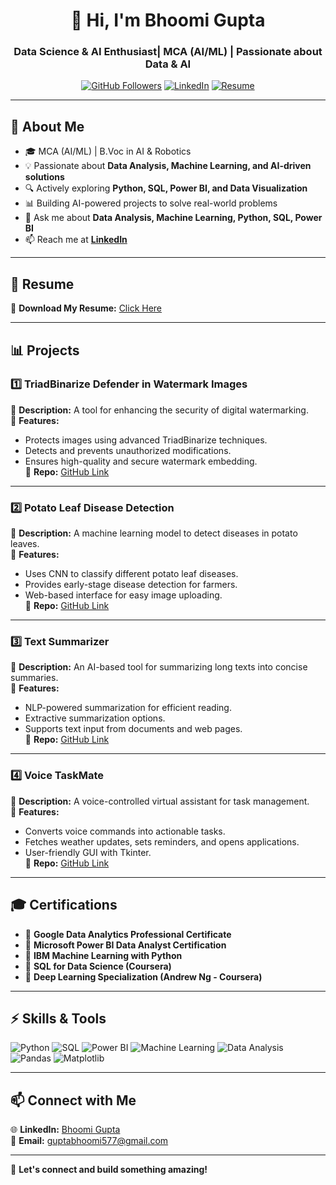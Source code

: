 <h1 align="center">👋 Hi, I'm Bhoomi Gupta</h1>
<h3 align="center">Data Science & AI Enthusiast| MCA (AI/ML) | Passionate about Data & AI</h3>

<p align="center">
  <a href="https://github.com/Bhoomigupta603"><img src="https://img.shields.io/github/followers/Bhoomigupta603?label=Followers&style=social" alt="GitHub Followers"></a>
  <a href="https://www.linkedin.com/in/data-bhoomigupta/"><img src="https://img.shields.io/badge/LinkedIn-Connect-blue?style=flat&logo=linkedin" alt="LinkedIn"></a>
  <a href="https://drive.google.com/your_resume_link_here"><img src="https://img.shields.io/badge/Resume-Download-blue?style=flat&logo=googledrive" alt="Resume"></a>
</p>

---

## 🚀 **About Me**
- 🎓 MCA (AI/ML) | B.Voc in AI & Robotics  
- 💡 Passionate about **Data Analysis, Machine Learning, and AI-driven solutions**  
- 🔍 Actively exploring **Python, SQL, Power BI, and Data Visualization**  
- 📊 Building AI-powered projects to solve real-world problems  
- 💬 Ask me about **Data Analysis, Machine Learning, Python, SQL, Power BI**  
- 📫 Reach me at **[LinkedIn](https://www.linkedin.com/in/data-bhoomigupta/)**  

---

## 📜 **Resume**
📄 **Download My Resume:** [Click Here](https://drive.google.com/your_resume_link_here)  

---

## 📊 **Projects**
### 1️⃣ **TriadBinarize Defender in Watermark Images**  
🔹 **Description:** A tool for enhancing the security of digital watermarking.  
🔹 **Features:**  
   - Protects images using advanced TriadBinarize techniques.  
   - Detects and prevents unauthorized modifications.  
   - Ensures high-quality and secure watermark embedding.  
🔗 **Repo:** [GitHub Link](https://github.com/Bhoomigupta603/WatermarkText_Binarization_project)

---

### 2️⃣ **Potato Leaf Disease Detection**  
🔹 **Description:** A machine learning model to detect diseases in potato leaves.  
🔹 **Features:**  
   - Uses CNN to classify different potato leaf diseases.  
   - Provides early-stage disease detection for farmers.  
   - Web-based interface for easy image uploading.  
🔗 **Repo:** [GitHub Link](https://github.com/Bhoomigupta603/Potato-Leaf-Disease-Detection)

---

### 3️⃣ **Text Summarizer**  
🔹 **Description:** An AI-based tool for summarizing long texts into concise summaries.  
🔹 **Features:**  
   - NLP-powered summarization for efficient reading.  
   - Extractive summarization options.  
   - Supports text input from documents and web pages.  
🔗 **Repo:** [GitHub Link](https://github.com/Bhoomigupta603/Text-Summarizer)

---

### 4️⃣ **Voice TaskMate**  
🔹 **Description:** A voice-controlled virtual assistant for task management.  
🔹 **Features:**  
   - Converts voice commands into actionable tasks.  
   - Fetches weather updates, sets reminders, and opens applications.  
   - User-friendly GUI with Tkinter.  
🔗 **Repo:** [GitHub Link](https://github.com/Bhoomigupta603/Voice-TaskMate)

---

## 🎓 **Certifications**
- 📜 **Google Data Analytics Professional Certificate**  
- 📜 **Microsoft Power BI Data Analyst Certification**  
- 📜 **IBM Machine Learning with Python**  
- 📜 **SQL for Data Science (Coursera)**  
- 📜 **Deep Learning Specialization (Andrew Ng - Coursera)**  

---

## ⚡ **Skills & Tools**
![Python](https://img.shields.io/badge/Python-3776AB?style=for-the-badge&logo=python&logoColor=white)
![SQL](https://img.shields.io/badge/SQL-4479A1?style=for-the-badge&logo=mysql&logoColor=white)
![Power BI](https://img.shields.io/badge/Power%20BI-F2C811?style=for-the-badge&logo=powerbi&logoColor=black)
![Machine Learning](https://img.shields.io/badge/Machine%20Learning-FF6F00?style=for-the-badge&logo=scikit-learn&logoColor=white)
![Data Analysis](https://img.shields.io/badge/Data%20Analysis-005571?style=for-the-badge&logo=pandas&logoColor=white)
![Pandas](https://img.shields.io/badge/Pandas-150458?style=for-the-badge&logo=pandas&logoColor=white)
![Matplotlib](https://img.shields.io/badge/Matplotlib-0088CC?style=for-the-badge&logo=matplotlib&logoColor=white)

---

## 📫 **Connect with Me**
🌐 **LinkedIn:** [Bhoomi Gupta](https://www.linkedin.com/in/data-bhoomigupta/)  
📧 **Email:** guptabhoomi577@gmail.com 

---

🔹 **Let's connect and build something amazing!**
